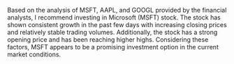 Based on the analysis of MSFT, AAPL, and GOOGL provided by the financial analysts, I recommend investing in Microsoft (MSFT) stock. The stock has shown consistent growth in the past few days with increasing closing prices and relatively stable trading volumes. Additionally, the stock has a strong opening price and has been reaching higher highs. Considering these factors, MSFT appears to be a promising investment option in the current market conditions.